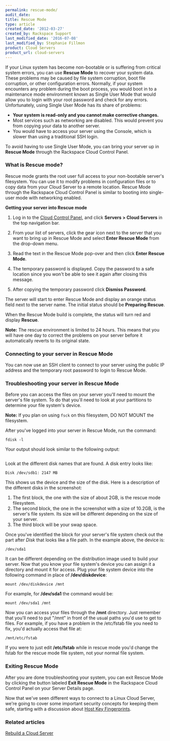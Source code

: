 ```yaml
---
permalink: rescue-mode/
audit_date:
title: Rescue Mode
type: article
created_date: '2012-03-27'
created_by: Rackspace Support
last_modified_date: '2016-07-08'
last_modified_by: Stephanie Fillmon
product: Cloud Servers
product_url: cloud-servers
---
```


If your Linux system has become non-bootable or is suffering from
critical system errors, you can use **Rescue Mode** to recover your
system data. These problems may be caused by file system corruption,
boot file corruption, or other configuration errors. Normally, if your
system encounters any problem during the boot process, you would boot in
to a maintenance mode environment known as Single User Mode that would
allow you to login with your root password and check for any errors.
Unfortunately, using Single User Mode has its share of problems:

-   **Your system is read-only and you cannot make corrective changes.**
-   Most services such as networking are disabled. This would prevent
    you from copying your data to another server.
-   You would have to access your server using the Console, which is
    slower than using a traditional SSH login.

To avoid having to use Single User Mode, you can bring your server up
in **Rescue Mode** through the Rackspace Cloud Control Panel.

### What is Rescue mode?

Rescue mode grants the root user full access to your non-bootable
server's filesystem. You can use it to modify problems in configuration
files or to copy data from your Cloud Server to a remote location.
Rescue Mode through the Rackspace Cloud Control Panel is similar to
booting into single-user mode with networking enabled.

**Getting your server into Rescue mode**

1.  Log in to the [Cloud Control Panel](https://mycloud.rackspace.com/),
    and click **Servers > Cloud Servers** in the top navigation bar.

2.  From your list of servers, click the gear icon next to the server
    that you want to bring up in Rescue Mode and select **Enter Rescue
    Mode** from the drop-down menu.

3.  Read the text in the Rescue Mode pop-over and then click **Enter
    Rescue Mode**.

4.  The temporary password is displayed. Copy the password to a safe
    location since you won't be able to see it again after closing
    this message.

5.  After copying the temporary password click **Dismiss Password**.

The server will start to enter Rescue Mode and display an orange status
field next to the server name. The initial status should be **Preparing
Rescue**.

When the Rescue Mode build is complete, the status will turn red and
display **Rescue**.

**Note:** The rescue environment is limited to 24 hours. This means
that you will have one day to correct the problems on your server before
it automatically reverts to its original state.

### Connecting to your server in Rescue Mode

You can now use an SSH client to connect to your server using the public
IP address and the temporary root password to login to Rescue Mode.

### Troubleshooting your server in Rescue Mode

Before you can access the files on your server you'll need to mount the
server's file system. To do that you'll need to look at your partitions
to determine your file system's device.

**Note:** If you plan on using `fsck` on this filesystem, DO NOT MOUNT the filesystem.

After you've logged into your server in Rescue Mode, run the command:

    fdisk -l

Your output should look similar to the following output:

<img src="{% asset_path cloud-servers/rescue-mode/fdisk.png %}" alt="" />

Look at the different disk names that are found. A disk entry looks
like:

    Disk /dev/sdb1: 2147 MB

This shows us the device and the size of the disk. Here is a description
of the different disks in the screenshot:

1.  The first block, the one with the size of about 2GB, is the rescue
    mode filesystem.
2.  The second block, the one in the screenshot with a size of 10.2GB,
    is the server's file system. Its size will be different depending on
    the size of your server.
3.  The third block will be your swap space.

Once you've identified the block for your server's file system check out
the part after *Disk* that looks like a file path. In the example
above, the device is:

    /dev/sda1

It can be different depending on the distribution image used to build
your server. Now that you know your file system's device you can assign
it a directory and mount it for access. Plug your file system device
into the following command in place of **/dev/diskdevice**:

    mount /dev/diskdevice /mnt

For example, for **/dev/sda1** the command would be:

    mount /dev/sda1 /mnt

Now you can access your files through the **/mnt** directory. Just
remember that you'll need to put "/mnt" in front of the usual paths
you'd use to get to files. For example, if you have a problem in the
/etc/fstab file you need to fix, you'd actually access that file at:

    /mnt/etc/fstab

If you were to just edit **/etc/fstab** while in rescue mode you'd change
the fstab for the rescue mode file system, not your normal file system.

### Exiting Rescue Mode

After you are done troubleshooting your system, you can exit Rescue Mode
by clicking the button labeled **Exit Rescue Mode** in the Rackspace
Cloud Control Panel on your Server Details page.

Now that we've seen different ways to connect to a Linux Cloud Server,
we're going to cover some important security concepts for keeping them
safe, starting with a discussion about [Host Key Fingerprints](/how-to/rackspace-cloud-essentials-checking-a-server-s-ssh-host-fingerprint-with-the-web-console).

### Related articles

[Rebuild a Cloud Server](/how-to/rebuild-a-cloud-server)
